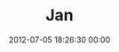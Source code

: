 ---
title: "Jan"
date: 2012-07-05 18:26:30 00:00
permalink: /janbb
twitter: ""
likes: [1035]
id: 1146
gravatar: "http://www.gravatar.com/avatar/241db72f9a4f52c10c37872d337577d1"
---